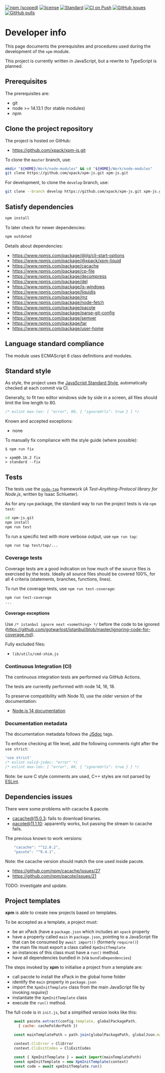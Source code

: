 [![npm (scoped)](https://img.shields.io/npm/v/xpm.svg)](https://www.npmjs.com/package/xpm/)
[![license](https://img.shields.io/github/license/xpack/xpm-js.svg)](https://github.com/xpack/xpm-js/blob/master/LICENSE)
[![Standard](https://img.shields.io/badge/code_style-standard-brightgreen.svg)](https://standardjs.com/)
[![CI on Push](https://github.com/xpack/xpm-js/actions/workflows/node-ci.yml/badge.svg)](https://github.com/xpack/xpm-js/actions/)
[![GitHub issues](https://img.shields.io/github/issues/xpack/xpm-js.svg)](https://github.com/xpack/xpm-js/issues/)
[![GitHub pulls](https://img.shields.io/github/issues-pr/xpack/xpm-js.svg)](https://github.com/xpack/xpm-js/pulls/)

# Developer info

This page documents the prerequisites and procedures used during the
development of the `xpm` module.

This project is currently written in JavaScript, but a rewrite to
TypeScript is planned.

## Prerequisites

The prerequisites are:

- git
- node >= 14.13.1 (for stable modules)
- npm

## Clone the project repository

The project is hosted on GitHub:

- <https://github.com/xpack/xpm-js.git>

To clone the `master` branch, use:

```sh
mkdir "${HOME}/Work/node-modules" && cd "${HOME}/Work/node-modules"
git clone https://github.com/xpack/xpm-js.git xpm-js.git
```

For development, to clone the `develop` branch, use:

```sh
git clone --branch develop https://github.com/xpack/xpm-js.git xpm-js.git
```

## Satisfy dependencies

```sh
npm install
```

To later check for newer dependencies:

```sh
npm outdated
```

Details about dependencies:

- <https://www.npmjs.com/package/@ilg/cli-start-options>
- <https://www.npmjs.com/package/@xpack/xpm-liquid>
- <https://www.npmjs.com/package/cacache>
- <https://www.npmjs.com/package/cp-file>
- <https://www.npmjs.com/package/decompress>
- <https://www.npmjs.com/package/del>
- <https://www.npmjs.com/package/is-windows>
- <https://www.npmjs.com/package/liquidjs>
- <https://www.npmjs.com/package/mz>
- <https://www.npmjs.com/package/node-fetch>
- <https://www.npmjs.com/package/pacote>
- <https://www.npmjs.com/package/parse-git-config>
- <https://www.npmjs.com/package/semver>
- <https://www.npmjs.com/package/tar>
- <https://www.npmjs.com/package/user-home>

## Language standard compliance

The module uses ECMAScript 6 class definitions and modules.

## Standard style

As style, the project uses the
[JavaScript Standard Style](https://standardjs.com/),
automatically checked at each commit via CI.

Generally, to fit two editor windows side by side in a screen,
all files should limit the line length to 80.

```js
/* eslint max-len: [ "error", 80, { "ignoreUrls": true } ] */
```

Known and accepted exceptions:

- none

To manually fix compliance with the style guide (where possible):

```console
$ npm run fix

> xpm@0.16.2 fix
> standard --fix
```

## Tests

The tests use the [`node-tap`](http://www.node-tap.org) framework
(_A Test-Anything-Protocol library for Node.js_, written by Isaac Schlueter).

As for any `npm` package, the standard way to run the project tests is
via `npm test`:

```sh
cd xpm-js.git
npm install
npm run test
```

To run a specific test with more verbose output, use `npm run tap`:

```sh
npm run tap test/tap/...
```

### Coverage tests

Coverage tests are a good indication on how much of the source files is
exercised by the tests. Ideally all source files should be covered 100%,
for all 4 criteria (statements, branches, functions, lines).

To run the coverage tests, use `npm run test-coverage`:

```sh
npm run test-coverage
...
```

#### Coverage exceptions

Use `/* istanbul ignore next <something> */` before the code to be ignored
(<https://github.com/gotwarlost/istanbul/blob/master/ignoring-code-for-coverage.md>).

Fully excluded files:

- `lib/utils/cmd-shim.js`

### Continuous Integration (CI)

The continuous integration tests are performed via
GitHub Actions.

The tests are currently performed with node 14, 16, 18.

To preserve compatibility with Node 10, use the older
version of the documentation:

- [Node.js 14 documentation](https://nodejs.org/docs/latest-v14.x/api/)

### Documentation metadata

The documentation metadata follows the [JSdoc](http://usejsdoc.org) tags.

To enforce checking at file level, add the following comments right after
the `use strict`:

```js
'use strict'
/* eslint valid-jsdoc: "error" */
/* eslint max-len: [ "error", 80, { "ignoreUrls": true } ] */
```

Note: be sure C style comments are used, C++ styles are not parsed by
[ESLint](http://eslint.org).

## Dependencies issues

There were some problems with cacache & pacote.

- cacache@15.0.3: fails to download binaries.
- pacote@11.1.10: apparently works, but passing the stream to cacache fails.

The previous known to work versions:

```js
    "cacache": "^12.0.2",
    "pacote": "^9.4.1",
```

Note: the cacache version should match the one used inside pacote.

- <https://github.com/npm/cacache/issues/27>
- <https://github.com/npm/pacote/issues/21>

TODO: investigate and update.

## Project templates

**xpm** is able to create new projects based on templates.

To be accepted as a template, a project must:

- be an xPack (have a `package.json` which includes an `xpack` property
- have a property called `main` in `package.json`, pointing to a JavaScript
  file that can be consumed by `await import()` (formerly `require()`)
- the main file must export a class called `XpmInitTemplate`
- an instances of this class must have a `run()` method.
- have all dependencies bundled in (via `bundleDependencies`)

The steps invoked by **xpm** to initialise a project from a template are:

- call pacote to install the xPack in the global home folder
- identify the `main` property in `package.json`
- import the `XpmInitTemplate` class from the main JavaScript file by
  invoking _require()_
- instantiate the `XpmInitTemplate` class
- execute the `run()` method.

The full code is in `init.js`, but a simplified version looks like this:

```js
    await pacote.extract(config.template, globalPackagePath,
      { cache: cacheFolderPath })

    const mainTemplatePath = path.join(globalPackagePath, globalJson.main)

    context.CliError = CliError
    context.CliExitCodes = CliExitCodes

    const { XpmInitTemplate } = await import(mainTemplatePath)
    const xpmInitTemplate = new XpmInitTemplate(context)
    const code = await xpmInitTemplate.run()
```
